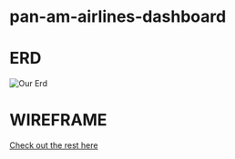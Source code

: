 # pan-am-airlines-dashboard

#
#
#
#
#
# 
# ERD
![Our Erd](images/.gif)

# WIREFRAME
[Check out the rest here](https://www.figma.com/file/9y9GwujaCg3Rzr5w2QCHra/PanAm?node-id=0%3A1)

